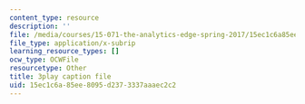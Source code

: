 ```yaml
---
content_type: resource
description: ''
file: /media/courses/15-071-the-analytics-edge-spring-2017/15ec1c6a85ee8095d2373337aaaec2c2_ee6E6aUGpm0.srt
file_type: application/x-subrip
learning_resource_types: []
ocw_type: OCWFile
resourcetype: Other
title: 3play caption file
uid: 15ec1c6a-85ee-8095-d237-3337aaaec2c2
---
```

